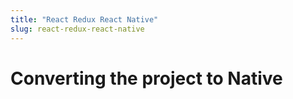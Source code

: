 ```yaml
---
title: "React Redux React Native"
slug: react-redux-react-native
---
```


# Converting the project to Native

